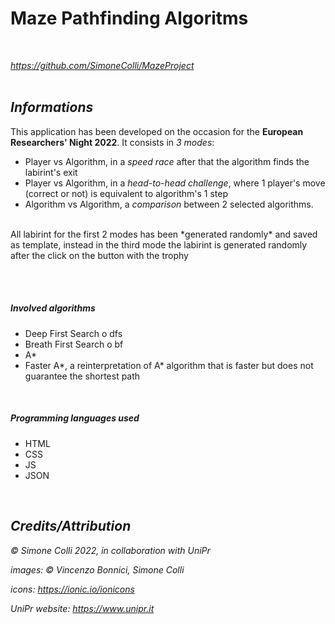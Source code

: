 # Maze Pathfinding Algoritms
<br>


_https://github.com/SimoneColli/MazeProject_
<br>
<br>
## *Informations*

This application has been developed on the occasion for the **European Researchers' Night 2022**. It consists in _3 modes_:
<br>
- Player vs Algorithm, in a *speed race* after that the algorithm finds the labirint's exit
- Player vs Algorithm, in a *head-to-head challenge*, where 1 player's move (correct or not) is equivalent to algorithm's 1 step 
- Algorithm vs Algorithm, a *comparison* between 2 selected algorithms.
<br>
All labirint for the first 2 modes has been *generated randomly* and saved as template, instead in the third mode the labirint is generated randomly after the click on the button with the trophy

<br><br>

##### *Involved algorithms*

- Deep First Search o dfs
- Breath First Search o bf
- A*
- Faster A*, a reinterpretation of A* algorithm that is faster but does not guarantee the shortest path

<br>

##### *Programming languages used*

- HTML
- CSS
- JS
- JSON

<br>


## *Credits/Attribution*

_&copy; Simone Colli 2022, in collaboration with UniPr_

_images: &copy; Vincenzo Bonnici, Simone Colli_

_icons: https://ionic.io/ionicons_

_UniPr website: https://www.unipr.it_
